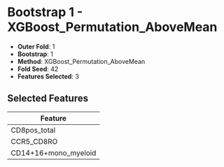 # Bootstrap 1 - XGBoost_Permutation_AboveMean

- **Outer Fold**: 1
- **Bootstrap**: 1
- **Method**: XGBoost_Permutation_AboveMean
- **Fold Seed**: 42
- **Features Selected**: 3

## Selected Features

| Feature |
|---------|
| CD8pos_total |
| CCR5_CD8RO |
| CD14+16+mono_myeloid |
